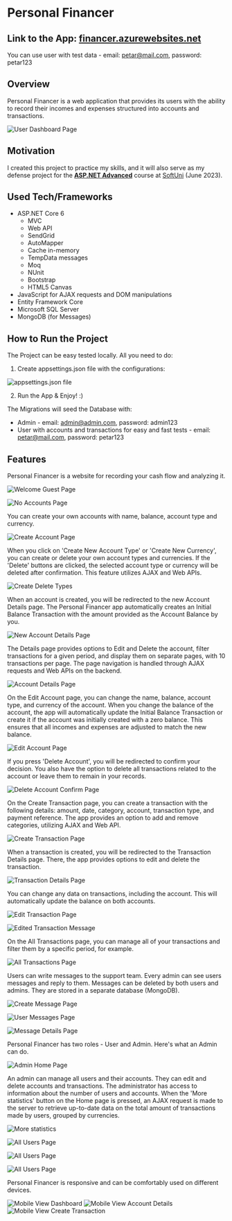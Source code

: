 # Personal Financer

## Link to the App: <a href='https://financer.azurewebsites.net/'><b>financer.azurewebsites.net</b></a>
You can use user with test data - email: petar@mail.com, password: petar123

## Overview
Personal Financer is a web application that provides its users with the ability to record their incomes and expenses structured into accounts and transactions.

![User Dashboard Page](./Screenshots/user-dashboard-page.jpeg)

## Motivation
I created this project to practice my skills, and it will also serve as my defense project for the [**ASP.NET Advanced**](https://softuni.bg/trainings/4107/asp-net-advanced-june-2023) course at [SoftUni](https://softuni.bg/ "SoftUni") (June 2023).

## Used Tech/Frameworks
- ASP.NET Core 6
    - MVC
    - Web API
    - SendGrid
    - AutoMapper
    - Cache in-memory
    - TempData messages
    - Moq
    - NUnit
    - Bootstrap
    - HTML5 Canvas
- JavaScript for AJAX requests and DOM manipulations
- Entity Framework Core
- Microsoft SQL Server
- MongoDB (for Messages)

## How to Run the Project
The Project can be easy tested locally. All you need to do:
1. Create appsettings.json file with the configurations:

![appsettings.json file](./Screenshots/appsettings.png)

2. Run the App & Enjoy! :)

The Migrations will seed the Database with: 
- Admin - email: admin@admin.com, password: admin123
- User with accounts and transactions for easy and fast tests - email: petar@mail.com, password: petar123

## Features
Personal Financer is a website for recording your cash flow and analyzing it.

![Welcome Guest Page](./Screenshots/welcome-page.jpeg)

![No Accounts Page](./Screenshots/home-page-no-accounts.jpeg)

You can create your own accounts with name, balance, account type and currency.

![Create Account Page](./Screenshots/create-account-page.jpeg)

When you click on 'Create New Account Type' or 'Create New Currency', you can create or delete your own account types and currencies. If the 'Delete' buttons are clicked, the selected account type or currency will be deleted after confirmation. This feature utilizes AJAX and Web APIs.

![Create Delete Types](./Screenshots/create-delete-account-type-or-currency.jpeg)

When an account is created, you will be redirected to the new Account Details page. The Personal Financer app automatically creates an Initial Balance Transaction with the amount provided as the Account Balance by you.

![New Account Details Page](./Screenshots/new-account-page.jpeg)

The Details page provides options to Edit and Delete the account, filter transactions for a given period, and display them on separate pages, with 10 transactions per page. The page navigation is handled through AJAX requests and Web APIs on the backend.

![Account Details Page](./Screenshots/account-details-page.jpeg)

On the Edit Account page, you can change the name, balance, account type, and currency of the account. When you change the balance of the account, the app will automatically update the Initial Balance Transaction or create it if the account was initially created with a zero balance. This ensures that all incomes and expenses are adjusted to match the new balance.

![Edit Account Page](./Screenshots/edit-account-page.jpeg)

If you press 'Delete Account', you will be redirected to confirm your decision. You also have the option to delete all transactions related to the account or leave them to remain in your records.

![Delete Account Confirm Page](./Screenshots/confirm-delete-account-page.jpeg)

On the Create Transaction page, you can create a transaction with the following details: amount, date, category, account, transaction type, and payment reference. The app provides an option to add and remove categories, utilizing AJAX and Web API.

![Create Transaction Page](./Screenshots/create-transaction-page.jpeg)

When a transaction is created, you will be redirected to the Transaction Details page. There, the app provides options to edit and delete the transaction.

![Transaction Details Page](./Screenshots/transaction-details-page.jpeg)

You can change any data on transactions, including the account. This will automatically update the balance on both accounts.

![Edit Transaction Page](./Screenshots/edit-transaction-page.jpeg)

![Edited Transaction Message](./Screenshots/edited-transaction-message.jpeg)

On the All Transactions page, you can manage all of your transactions and filter them by a specific period, for example.

![All Transactions Page](./Screenshots/all-transactions-page.jpeg)

Users can write messages to the support team. Every admin can see users messages and reply to them. Messages can be deleted by both users and admins. They are stored in a separate database (MongoDB).

![Create Message Page](./Screenshots/create-message-page.jpeg)

![User Messages Page](./Screenshots/user-messages.jpeg)

![Message Details Page](./Screenshots/message-details-page.jpeg)

Personal Financer has two roles - User and Admin.
Here's what an Admin can do.

![Admin Home Page](./Screenshots/admin-homepage.jpeg)

An admin can manage all users and their accounts. They can edit and delete accounts and transactions. The administrator has access to information about the number of users and accounts. When the 'More statistics' button on the Home page is pressed, an AJAX request is made to the server to retrieve up-to-date data on the total amount of transactions made by users, grouped by currencies.

![More statistics](./Screenshots/admin-more-statistics.jpeg)

![All Users Page](./Screenshots/all-users-page.jpeg)

![All Users Page](./Screenshots/all-accounts-page.jpeg)

![All Users Page](./Screenshots/user-details-page.jpeg)

Personal Financer is responsive and can be comfortably used on different devices.

![Mobile View Dashboard](./Screenshots/mobile-view-dashboard.jpeg)
![Mobile View Account Details](./Screenshots/mobile-view-account-details.jpeg)
![Mobile View Create Transaction](./Screenshots/mobile-view-create-transaction.jpeg)
